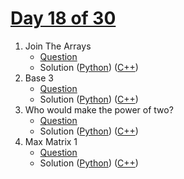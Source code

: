 # [Day 18 of 30](https://www.hackerrank.com/contests/day-18-of-30/challenges "Day 18 of 30 contest link")

1. Join The Arrays
   - [Question](https://www.hackerrank.com/contests/day-18-of-30/challenges/join-the-arrays-1 "Join The Arrays")
   - Solution ([Python](Join%20The%20Arrays/Python/ "Solution in Python")) ([C++](Join%20The%20Arrays/C++/ "Solution in C++"))
2. Base 3
   - [Question](https://www.hackerrank.com/contests/day-18-of-30/challenges/base-3-1 "Base 3")
   - Solution ([Python](Base%203/Python/ "Solution in Python")) ([C++](Base%203/C++/ "Solution in C++"))
3. Who would make the power of two?
   - [Question](https://www.hackerrank.com/contests/day-18-of-30/challenges/who-would-make-the-power-of-two "Who would make the power of two?")
   - Solution ([Python](Who%20would%20make%20the%20power%20of%20two/Python/ "Solution in Python")) ([C++](Who%20would%20make%20the%20power%20of%20two/C++/ "Solution in C++"))
4. Max Matrix 1
   - [Question](https://www.hackerrank.com/contests/day-18-of-30/challenges/max-matrix-1 "Max Matrix 1")
   - Solution ([Python](Max%20Matrix%201/Python/ "Solution in Python")) ([C++](Max%20Matrix%201/C++/ "Solution in C++"))
